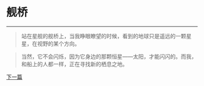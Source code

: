 # 舰桥 #
----
>站在星舰的舰桥上，当我睁眼瞭望的时候，看到的地球只是遥远的一颗星星，在视野的某个方向。

>当然，它不会闪烁，因为它身边的那颗恒星——太阳，才能闪闪的。而我，和船上的人都一样，正在寻找新的栖息之地。

[下一篇](/Day2.md "下一篇")

